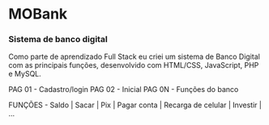# MOBank

 ### Sistema de banco digital
 
 Como parte de aprendizado Full Stack eu criei um sistema de Banco Digital com as principais funções, desenvolvido com HTML/CSS, JavaScript, PHP e MySQL.

 PAG 01 - Cadastro/login
 PAG 02 - Inicial
 PAG 0N - Funções do banco

 FUNÇÕES - Saldo | Sacar | Pix | Pagar conta | Recarga de celular | Investir | ...
